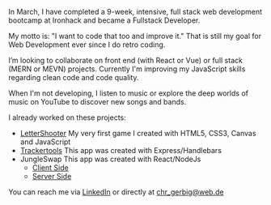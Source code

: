 In March, I have completed a 9-week, intensive, full stack web development bootcamp at Ironhack and became a Fullstack Developer.

My motto is: "I want to code that too and improve it." That is still my goal for Web Development ever since I do retro coding.

I’m looking to collaborate on front end (with React or Vue) or full stack (MERN or MEVN) projects. Currently I'm improving my JavaScript skills regarding clean code and code quality.

When I'm not developing, I listen to music or explore the deep worlds of music on YouTube to discover new songs and bands.

I already worked on these projects:

- [LetterShooter](https://github.com/christiangerbig/letter-shooter)
  My very first game I created with HTML5, CSS3, Canvas and JavaScript
- [Trackertools](https://github.com/christiangerbig/Trackertools)
  This app was created with Express/Handlebars
- JungleSwap
  This app was created with React/NodeJs
  - [Client Side](https://github.com/christiangerbig/JUNGLE_SWAP-client)
  - [Server Side](https://github.com/christiangerbig/JUNGLE_SWAP-server)
  
You can reach me via [LinkedIn](https://www.linkedin.com/in/christian-gerbig/) or directly at chr_gerbig@web.de

